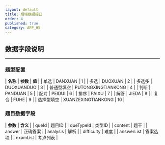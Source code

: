 ```yaml
---
layout: default
title: 后端数据接口
order: 4
published: true
category: APP_H5
---
```


## 数据字段说明
----------

### 题型配置

| **名称** | **参数** | **值** |
| 单选 | DANXUAN | 1 |
| 多选 | DUOXUAN | 2 |
| 多选多 | DUOXUANDUO | 3 |
| 普通型填空 | PUTONGXINGTIANKONG | 4 |
| 判断 | PANDUAN | 5 |
| 配对 | PEIDUI | 6 |
| 排序 | PAIXU | 7 |
| 解答 | JIEDA | 8 |
| 复合 | FUHE | 9 |
| 选择型填空 | XUANZEXINGTIANKONG | 10 |

### 题目数据字段

| **参数** | **含义** |
| queId | 题目ID |
| queTypeId | 类型ID |
| content | 题干 |
| answer | 正确答案 |
| analysis | 解析 |
| difficulty | 难度 |
| answerList | 答案选项 |
| examList | 考点列表 |
